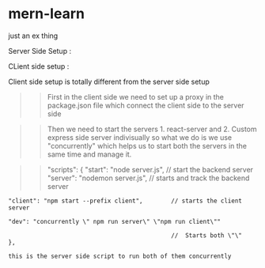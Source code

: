 # mern-learn
just an ex thing

Server Side Setup :

>>


CLient side setup :

  Client side setup is totally different from the server side setup 
  >> First in the client side we need to set up a proxy in the package.json file which connect the client side to the server side 
  
  >> Then we need to start the servers  1. react-server  and 2. Custom express side server  indivisually so what we do is we use
      "concurrently" which helps us to start both the servers in the same time and manage it.

  >> "scripts": {
    "start": "node server.js",                  // start the backend server
    "server": "nodemon server.js",              // starts and track the backend server
    
    "client": "npm start --prefix client",        // starts the client server

    "dev": "concurrently \" npm run server\" \"npm run client\""

                                                  //  Starts both \"\"
    },

    this is the server side script to run both of them concurrently